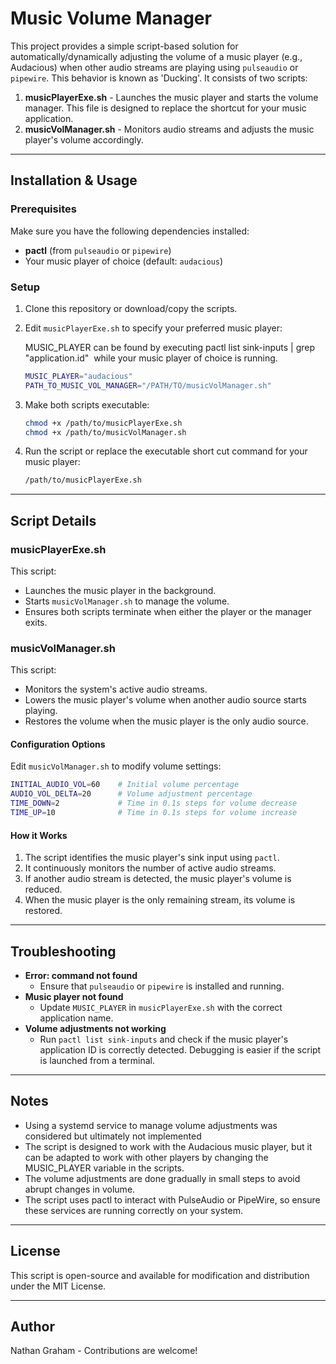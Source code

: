 # Music Volume Manager

This project provides a simple script-based solution for automatically/dynamically adjusting the volume of a music player (e.g., Audacious) when other audio streams are playing using `pulseaudio` or `pipewire`. This behavior is known as 'Ducking'. It consists of two scripts:

1. **musicPlayerExe.sh** - Launches the music player and starts the volume manager. This file is designed to replace the shortcut for your music application.
2. **musicVolManager.sh** - Monitors audio streams and adjusts the music player's volume accordingly.

---

## Installation & Usage

### **Prerequisites**

Make sure you have the following dependencies installed:

- **pactl** (from `pulseaudio` or `pipewire`)
- Your music player of choice (default: `audacious`)

### **Setup**

1. Clone this repository or download/copy the scripts.

2. Edit `musicPlayerExe.sh` to specify your preferred music player:

   MUSIC\_PLAYER can be found by executing pactl list sink-inputs | grep "application.id"  while your music player of choice is running.

   ```bash
   MUSIC_PLAYER="audacious"
   PATH_TO_MUSIC_VOL_MANAGER="/PATH/TO/musicVolManager.sh"
   ```

3. Make both scripts executable:

   ```bash
   chmod +x /path/to/musicPlayerExe.sh
   chmod +x /path/to/musicVolManager.sh
   ```

4. Run the script or replace the executable short cut command for your music player:

   ```bash
   /path/to/musicPlayerExe.sh
   ```

---

## Script Details

### **musicPlayerExe.sh**

This script:

- Launches the music player in the background.
- Starts `musicVolManager.sh` to manage the volume.
- Ensures both scripts terminate when either the player or the manager exits.

### **musicVolManager.sh**

This script:

- Monitors the system's active audio streams.
- Lowers the music player's volume when another audio source starts playing.
- Restores the volume when the music player is the only audio source.

#### **Configuration Options**

Edit `musicVolManager.sh` to modify volume settings:

```bash
INITIAL_AUDIO_VOL=60    # Initial volume percentage
AUDIO_VOL_DELTA=20      # Volume adjustment percentage
TIME_DOWN=2             # Time in 0.1s steps for volume decrease
TIME_UP=10              # Time in 0.1s steps for volume increase
```

#### **How it Works**

1. The script identifies the music player's sink input using `pactl`.
2. It continuously monitors the number of active audio streams.
3. If another audio stream is detected, the music player's volume is  reduced.
4. When the music player is the only remaining stream, its volume is restored.

---

## Troubleshooting

- **Error: command not found**
  - Ensure that `pulseaudio` or `pipewire` is installed and running.
- **Music player not found**
  - Update `MUSIC_PLAYER` in `musicPlayerExe.sh` with the correct application name.
- **Volume adjustments not working**
  - Run `pactl list sink-inputs` and check if the music player's application ID is correctly detected. Debugging is easier if the script is launched from a terminal.

---

## Notes

- Using a systemd service to manage volume adjustments was considered but ultimately not implemented
- The script is designed to work with the Audacious music player, but it can be adapted to work with other players by changing the MUSIC_PLAYER variable in the scripts.
- The volume adjustments are done gradually in small steps to avoid abrupt changes in volume.
- The script uses pactl to interact with PulseAudio or PipeWire, so ensure these services are running correctly on your system.

---

## License

This script is open-source and available for modification and distribution under the MIT License.

---

## Author

Nathan Graham - Contributions are welcome!
